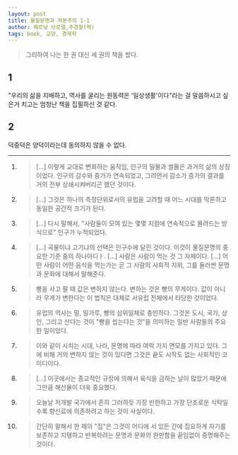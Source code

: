```yaml
---
layout: post
title: 물질문명과 자본주의 1-1
author: 페르낭 브로델,주경철(역)
tags: book, 교양, 경제학
---
```


> 그리하여 나는 한 권 대신 세 권의 책을 썼다.

## 1
"우리의 삶을 지배하고, 역사를 굴리는 원동력은 '일상생활'이다"라는 걸 말씀하시고 싶은거 치고는 엄청난 책을 집필하신 것 같다. 

## 2
덕중덕은 양덕이라는데 동의하지 않을 수 없다.


----

1. > [...] 이렇게 교대로 변화하는 움직임, 인구의 밀물과 썰물은 과거의 삶의 상징이었다. 인구의 감수와 증가가 연속되었고, 그려먼서 감소가 증가의 결과를 거의 전부 상쇄시켜버리곤 했던 것이다.

2. > [...] 그것은 하나의 측정단위로서의 유럽을 고려할 때 어느 시대를 막론하고 동일한 공간적 크기가 된다.

3. > [...] 다시 말해서, "사람들이 모여 있는 몇몇 지점에 연속적으로 몰려드는 방식으로" 인구가 누적되었다.

4. > [...] 곡물이냐 고기냐의 선택은 인구수에 달린 것이다. 이것이 물질문명의 중요한 기준 중의 하나아디ㅏ. [...] 사람은 사람이 먹는 것 그 자체이다. [...] 어떤 사람이 어떤 음식을 먹는가는 곧 그 사람의 사회적 지위, 그를 둘러싼 문명과 문화에 대해서 말해준다.

5. > 빵을 사고 팔 때 값은 변하지 않는다. 변하는 것은 빵의 무게이다. 값이 아니라 무게가 변한다는 이 법칙은 대체로 서유럽 전체에서 타당한 것이었다.

6. > 유럽의 역사는 밀, 밀가루, 빵의 삼위일체로 충만하다. 그것은 도시, 국가, 상인, 그리고 산다는 것이 "빵을 씹는다는 것"을 의미하는 일반 사람들의 주요한 일이었다.

7. > 이와 같이 사치는 시대, 나라, 문명에 따라 여럭 가지 면모를 가지고 있다. 그에 비해 거의 변하지 않는 것이 있다면 그것은 끝도 시작도 없는 사회적인 코미디이다.

8. > [...] 이곳에서는 종교적인 규정에 의해서 육식을 금하는 날이 많았기 때문에 그만큼 해산물이 더욱 중요했다.

9. > 오늘날 저개발 국가에서 흔히 그러하듯 가장 빈한하고 가장 단조로운 식탁일수록 향신료에 의존하려고 하는 것이 사실이다.

10. > 간단히 말해서 한 채의 "집"은 그것이 어디에 서 있든 간에 집요하게 자기를 보존하고 지탱하고 반복하려는 문명과 문화의 완만함을 끝임없이 증명해주는 것이다.